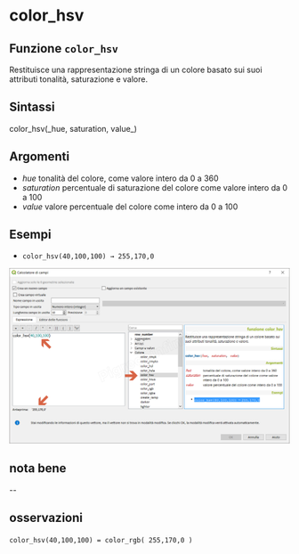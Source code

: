 # color\_hsv

## Funzione `color_hsv`

Restituisce una rappresentazione stringa di un colore basato sui suoi attributi tonalità, saturazione e valore.

## Sintassi

color_hsv\(\_hue, saturation, value_\)

## Argomenti

* _hue_ tonalità del colore, come valore intero da 0 a 360
* _saturation_ percentuale di saturazione del colore come valore intero da 0 a 100
* _value_ valore percentuale del colore come intero da 0 a 100

## Esempi

* `color_hsv(40,100,100) → 255,170,0`

![](../../../.gitbook/assets/color_hsv1%20%281%29.png)

## nota bene

--

## osservazioni

`color_hsv(40,100,100) = color_rgb( 255,170,0 )`

